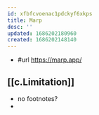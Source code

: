```yaml
---
id: xfbfcvoenac1pdckyf6xkps
title: Marp
desc: ''
updated: 1686202180960
created: 1686202148140
---
```


- #url https://marp.app/

## [[c.Limitation]]

- no footnotes?
- 